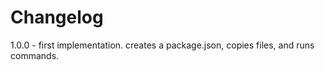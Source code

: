 # Changelog

1.0.0 - first implementation. creates a package.json, copies files, and runs commands.
